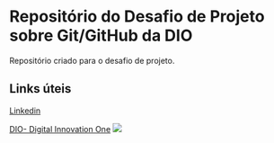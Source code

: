 # Repositório do Desafio de Projeto sobre Git/GitHub da DIO
Repositório criado para o desafio de projeto.

## Links úteis

[Linkedin](https://www.linkedin.com/in/daniel-ferreira-bba820109)

[DIO- Digital Innovation One](https://web.dio.me/users/daniel_and_andressa)
![](https://homologacao.tecpop.mg.gov.br/assets/parceiros/1644436653.jpg?w=256)
